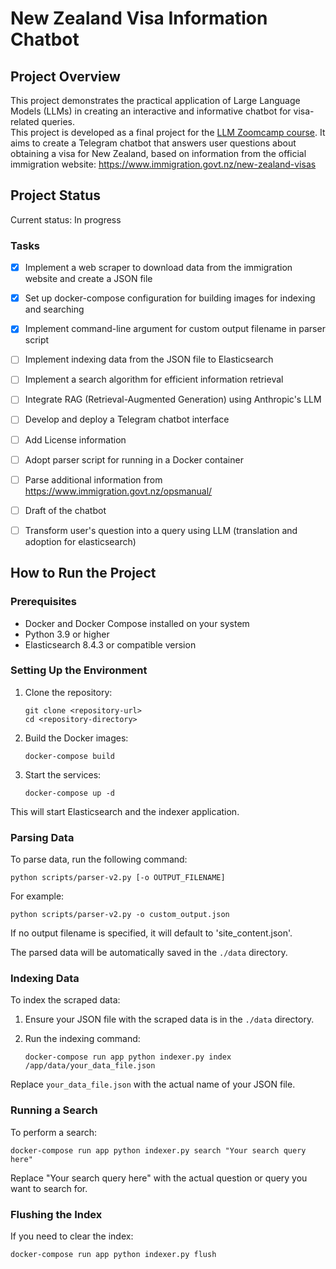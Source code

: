 # New Zealand Visa Information Chatbot

## Project Overview

This project demonstrates the practical application of Large Language Models (LLMs) in creating an interactive and informative chatbot for visa-related queries.  
This project is developed as a final project for the [LLM Zoomcamp course](https://github.com/DataTalksClub/llm-zoomcamp/). It aims to create a Telegram chatbot that answers user questions about obtaining a visa for New Zealand, based on information from the official immigration website: https://www.immigration.govt.nz/new-zealand-visas


## Project Status

Current status: In progress

### Tasks
- [x] Implement a web scraper to download data from the immigration website and create a JSON file
- [x] Set up docker-compose configuration for building images for indexing and searching
- [x] Implement command-line argument for custom output filename in parser script
- [ ] Implement indexing data from the JSON file to Elasticsearch
- [ ] Implement a search algorithm for efficient information retrieval
- [ ] Integrate RAG (Retrieval-Augmented Generation) using Anthropic's LLM
- [ ] Develop and deploy a Telegram chatbot interface
- [ ] Add License information
- [ ] Adopt parser script for running in a Docker container
- [ ] Parse additional information from https://www.immigration.govt.nz/opsmanual/
- [ ] Draft of the chatbot
- [ ] Transform user's question into a query using LLM (translation and adoption for elasticsearch)


## How to Run the Project

### Prerequisites

- Docker and Docker Compose installed on your system
- Python 3.9 or higher
- Elasticsearch 8.4.3 or compatible version

### Setting Up the Environment

1. Clone the repository:
   ```
   git clone <repository-url>
   cd <repository-directory>
   ```

2. Build the Docker images:
   ```
   docker-compose build
   ```

3. Start the services:
   ```
   docker-compose up -d
   ```

This will start Elasticsearch and the indexer application.

### Parsing Data

To parse data, run the following command:
```
python scripts/parser-v2.py [-o OUTPUT_FILENAME]
```

For example:
```
python scripts/parser-v2.py -o custom_output.json
```

If no output filename is specified, it will default to 'site_content.json'.

The parsed data will be automatically saved in the `./data` directory.

### Indexing Data

To index the scraped data:

1. Ensure your JSON file with the scraped data is in the `./data` directory.

2. Run the indexing command:
   ```
   docker-compose run app python indexer.py index /app/data/your_data_file.json
   ```

Replace `your_data_file.json` with the actual name of your JSON file.

### Running a Search

To perform a search:

```
docker-compose run app python indexer.py search "Your search query here"
```

Replace "Your search query here" with the actual question or query you want to search for.

### Flushing the Index

If you need to clear the index:

```
docker-compose run app python indexer.py flush
```
